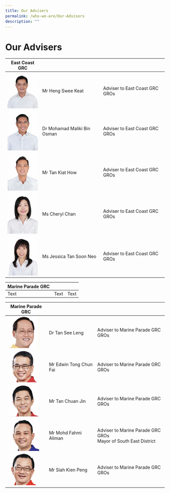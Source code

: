 ```yaml
---
title: Our Advisers
permalink: /who-we-are/Our-Advisers
description: ""
---
```

Our Advisers
==============

| East Coast GRC |  |   |
| --------- | -------- | ---------|
<img src= "/images/Who%20We%20Are/Advisers/Heng%20Swee%20Keat.jpg" style="width: 100px; " >|  Mr Heng Swee Keat|    Adviser to East Coast GRC GROs   |
<img src= "/images/Who%20We%20Are/Advisers/Mohamad.jpg" style="width: 100px; " >| Dr Mohamad Maliki Bin Osman   |  Adviser to East Coast GRC GROs  | 
<img src= "/images/Who%20We%20Are/Advisers/Tan%20Kiat%20How.jpg" style="width: 100px; " >| Mr Tan Kiat How| Adviser to East Coast GRC GROs|
<img src= "/images/Who%20We%20Are/Advisers/Cheryl%20Chan.jpg" style="width: 100px;" >| Ms Cheryl Chan| Adviser to East Coast GRC GROs|
<img src= "/images/Who%20We%20Are/Advisers/Jessica%20Tan.jpg" style="width: 100px;" >| Ms Jessica Tan Soon Neo| Adviser to East Coast GRC GROs|



| Marine Parade GRC | | |
| -------- | -------- | -------- |
| Text     | Text     | Text     |


| Marine Parade GRC | | |
| ---------| -------- | --------|
<img src= "/images/Who%20We%20Are/Advisers/Tan%20See%20Leng.jpg" style="width: 100px;" >| Dr Tan See Leng|  Adviser to Marine Parade GRC GROs   |
<img src= "/images/Who%20We%20Are/Advisers/Edwin%20Tong.jpg" style="width: 100px;" >| Mr Edwin Tong Chun Fai   |  Adviser to Marine Parade GRC GROs  | 
<img src= "/images/Who%20We%20Are/Advisers/Tan%20Chuan%20Jin.jpg" style="width: 100px;" >| Mr Tan Chuan Jin | Adviser to Marine Parade GRC GROs|
<img src= "/images/Who%20We%20Are/Advisers/Mohd%20Fahmi.jpg" style="width: 100px;" >| Mr Mohd Fahmi Aliman| Adviser to Marine Parade GRC GROs </br> Mayor of South East District
<img src= "/images/Who%20We%20Are/Advisers/Siah%20Kien%20Peng.jpg" style="width: 100px;" >| Mr Siah Kien Peng| Adviser to Marine Parade GRC GROs